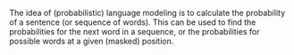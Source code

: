 The idea of (probabilistic) language modeling is to calculate the probability of a sentence (or sequence of words). This can be used to find the probabilities for the next word in a sequence, or the probabilities for possible words at a given (masked) position.
